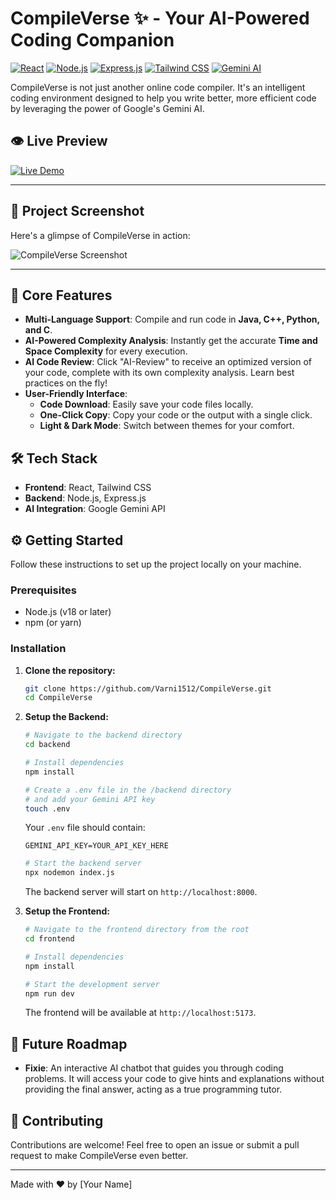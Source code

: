 # CompileVerse ✨ - Your AI-Powered Coding Companion

[![React](https://img.shields.io/badge/React-20232A?style=for-the-badge&logo=react&logoColor=61DAFB)](https://reactjs.org/)
[![Node.js](https://img.shields.io/badge/Node.js-339933?style=for-the-badge&logo=nodedotjs&logoColor=white)](https://nodejs.org/)
[![Express.js](https://img.shields.io/badge/Express.js-000000?style=for-the-badge&logo=express&logoColor=white)](https://expressjs.com/)
[![Tailwind CSS](https://img.shields.io/badge/Tailwind_CSS-38B2AC?style=for-the-badge&logo=tailwind-css&logoColor=white)](https://tailwindcss.com/)
[![Gemini AI](https://img.shields.io/badge/Gemini_AI-8E75B7?style=for-the-badge&logo=google&logoColor=white)](https://gemini.google.com/)

CompileVerse is not just another online code compiler. It's an intelligent coding environment designed to help you write better, more efficient code by leveraging the power of Google's Gemini AI.

## 👁️ Live Preview

[![Live Demo](https://img.shields.io/badge/Live%20Demo-Visit%20Now!-brightgreen?style=for-the-badge&logo=vercel)](https://compileverse.vercel.app/)

---

## 📸 Project Screenshot

Here's a glimpse of CompileVerse in action:

![CompileVerse Screenshot](https://via.placeholder.com/800x450?text=Your+Project+Screenshot+Here)

---

## 🌟 Core Features

-   **Multi-Language Support**: Compile and run code in **Java, C++, Python, and C**.
-   **AI-Powered Complexity Analysis**: Instantly get the accurate **Time and Space Complexity** for every execution.
-   **AI Code Review**: Click "AI-Review" to receive an optimized version of your code, complete with its own complexity analysis. Learn best practices on the fly!
-   **User-Friendly Interface**:
    -   **Code Download**: Easily save your code files locally.
    -   **One-Click Copy**: Copy your code or the output with a single click.
    -   **Light & Dark Mode**: Switch between themes for your comfort.

## 🛠️ Tech Stack

-   **Frontend**: React, Tailwind CSS
-   **Backend**: Node.js, Express.js
-   **AI Integration**: Google Gemini API

## ⚙️ Getting Started

Follow these instructions to set up the project locally on your machine.

### Prerequisites

-   Node.js (v18 or later)
-   npm (or yarn)

### Installation

1.  **Clone the repository:**
    ```sh
    git clone https://github.com/Varni1512/CompileVerse.git
    cd CompileVerse
    ```

2.  **Setup the Backend:**
    ```sh
    # Navigate to the backend directory
    cd backend

    # Install dependencies
    npm install

    # Create a .env file in the /backend directory
    # and add your Gemini API key
    touch .env
    ```
    Your `.env` file should contain:
    ```
    GEMINI_API_KEY=YOUR_API_KEY_HERE
    ```
    ```sh
    # Start the backend server
    npx nodemon index.js
    ```
    The backend server will start on `http://localhost:8000`.

3.  **Setup the Frontend:**
    ```sh
    # Navigate to the frontend directory from the root
    cd frontend

    # Install dependencies
    npm install

    # Start the development server
    npm run dev
    ```
    The frontend will be available at `http://localhost:5173`.

## 🔮 Future Roadmap

-   **Fixie**: An interactive AI chatbot that guides you through coding problems. It will access your code to give hints and explanations without providing the final answer, acting as a true programming tutor.

## 🤝 Contributing

Contributions are welcome! Feel free to open an issue or submit a pull request to make CompileVerse even better.

---
Made with ❤️ by [Your Name]
